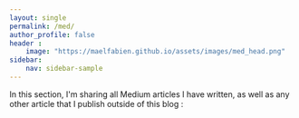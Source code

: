 ```yaml
---
layout: single
permalink: /med/
author_profile: false
header :
    image: "https://maelfabien.github.io/assets/images/med_head.png"
sidebar:
    nav: sidebar-sample
---
```


In this section, I'm sharing all Medium articles I have written, as well as any other article that I publish outside of this blog :  

<div id="medium-widget"></div>
<script src="https://medium-widget.pixelpoint.io/widget.js"></script>
<script>MediumWidget.Init({renderTo: '#medium-widget', params: {"resource":"https://medium.com/@mael.fabien","postsPerLine":2,"limit":10,"picture":"big","fields":["description","author","claps","likes","publishAt"],"ratio":"landscape"}})</script>


<script src="https://www.powr.io/powr.js?platform=html"></script><div class="powr-map" id="1e66d657_1557312748"></div>
